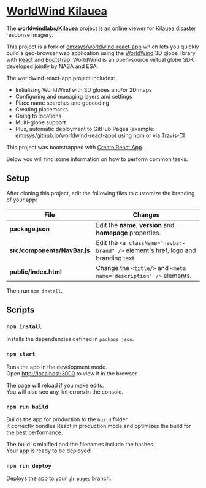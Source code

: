 
# [WorldWind Kilauea](https://worldwindlabs.github.io/Kilauea/)

The __worldwindlabs/Kilauea__ project is an [online viewer](https://worldwindlabs.github.io/Kilauea/)
 for Kilauea disaster response imagery.

This project is a fork of [emxsys/worldwind-react-app](https://github.com/emxsys/worldwind-react-app)
which lets you quickly build a geo-browser web application using the 
[WorldWind](https://worldwind.arc.nasa.gov/web) 3D globe library with 
[React](https://reactjs.org) and [Bootstrap](https://getbootstrap.com). 
WorldWind is an open-source virtual globe SDK developed jointly by NASA and ESA. 

The worldwind-react-app project includes:

- Initializing WorldWind with 3D globes and/or 2D maps
- Configuring and managing layers and settings
- Place name searches and geocoding
- Creating placemarks
- Going to locations
- Multi-globe support
- Plus, automatic deployment to GitHub Pages (example: [emxsys/github.io/worldwind-react-app](https://emxsys.github.io/worldwind-react-app/))
 using npm or via [Travis-CI](https://travis-ci.org/emxsys/worldwind-react-app)

This project was bootstrapped with [Create React App](https://github.com/facebookincubator/create-react-app).

Below you will find some information on how to perform common tasks.<br>

## Setup

After cloning this project, edit the following files to customize the branding of your app:

File | Changes
-----|--------
__package.json__ | Edit the __name__, __version__ and __homepage__ properties.
__src/components/NavBar.js__ | Edit the `<a className="navbar-brand" />` element's href, logo and branding text. 
__public/index.html__ | Change the `<title/>` and `<meta name='description' />` elements.

Then run `npm install`.


## Scripts

### `npm install`
 
Installs the dependencies defined in `package.json`.


### `npm start`

Runs the app in the development mode.<br>
Open [http://localhost:3000](http://localhost:3000) to view it in the browser.

The page will reload if you make edits.<br>
You will also see any lint errors in the console.


### `npm run build`

Builds the app for production to the `build` folder.<br>
It correctly bundles React in production mode and optimizes the build for the best performance.

The build is minified and the filenames include the hashes.<br>
Your app is ready to be deployed!


### `npm run deploy`

Deploys the app to your `gh-pages` branch.

